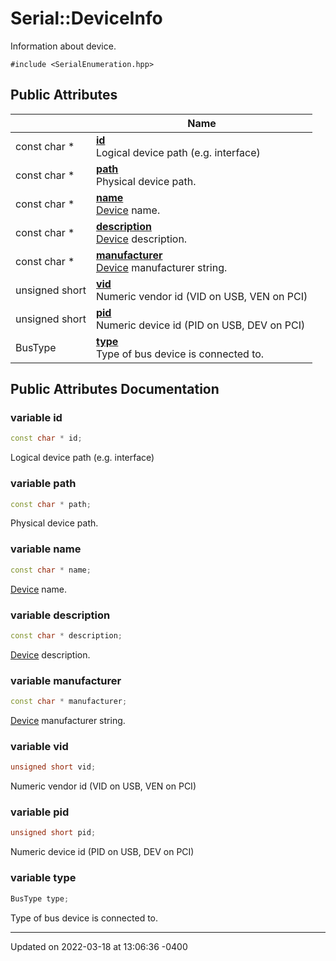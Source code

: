# Serial::DeviceInfo


Information about device. 


`#include <SerialEnumeration.hpp>`

## Public Attributes

|                | Name           |
| -------------- | -------------- |
| const char * | **[id](struct_serial_1_1_device_info.md#variable-id)** <br>Logical device path (e.g. interface)  |
| const char * | **[path](struct_serial_1_1_device_info.md#variable-path)** <br>Physical device path.  |
| const char * | **[name](struct_serial_1_1_device_info.md#variable-name)** <br>[Device](struct_serial_1_1_device.md) name.  |
| const char * | **[description](struct_serial_1_1_device_info.md#variable-description)** <br>[Device](struct_serial_1_1_device.md) description.  |
| const char * | **[manufacturer](struct_serial_1_1_device_info.md#variable-manufacturer)** <br>[Device](struct_serial_1_1_device.md) manufacturer string.  |
| unsigned short | **[vid](struct_serial_1_1_device_info.md#variable-vid)** <br>Numeric vendor id (VID on USB, VEN on PCI)  |
| unsigned short | **[pid](struct_serial_1_1_device_info.md#variable-pid)** <br>Numeric device id (PID on USB, DEV on PCI)  |
| BusType | **[type](struct_serial_1_1_device_info.md#variable-type)** <br>Type of bus device is connected to.  |

## Public Attributes Documentation

### variable id

```cpp
const char * id;
```

Logical device path (e.g. interface) 

### variable path

```cpp
const char * path;
```

Physical device path. 

### variable name

```cpp
const char * name;
```

[Device](struct_serial_1_1_device.md) name. 

### variable description

```cpp
const char * description;
```

[Device](struct_serial_1_1_device.md) description. 

### variable manufacturer

```cpp
const char * manufacturer;
```

[Device](struct_serial_1_1_device.md) manufacturer string. 

### variable vid

```cpp
unsigned short vid;
```

Numeric vendor id (VID on USB, VEN on PCI) 

### variable pid

```cpp
unsigned short pid;
```

Numeric device id (PID on USB, DEV on PCI) 

### variable type

```cpp
BusType type;
```

Type of bus device is connected to. 

-------------------------------

Updated on 2022-03-18 at 13:06:36 -0400